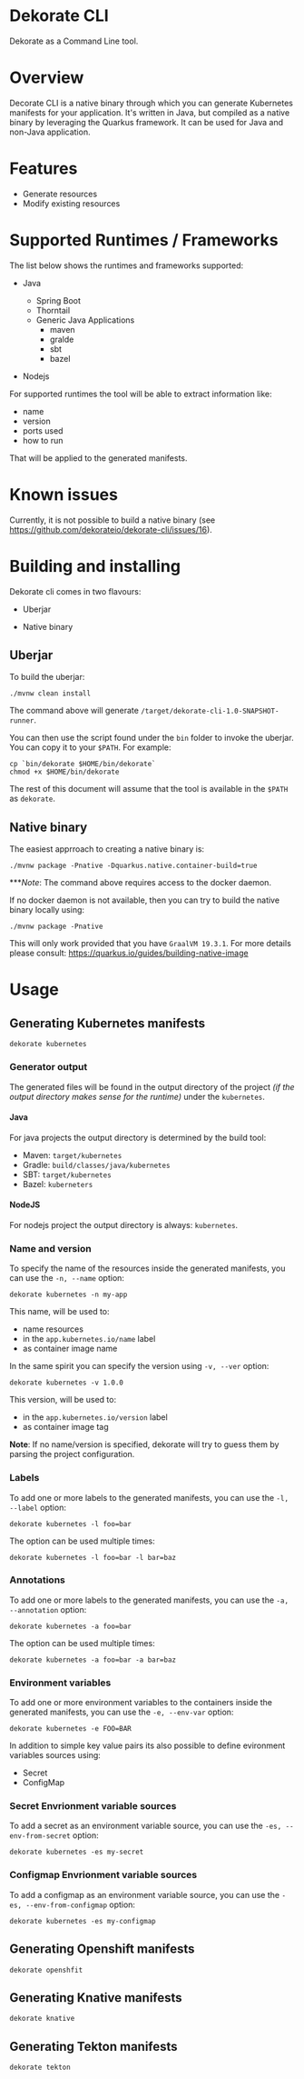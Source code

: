 # Dekorate CLI

Dekorate as a Command Line tool.

# Overview
Decorate CLI is a native binary through which you can generate Kubernetes manifests for your application.
It's written in Java, but compiled as a native binary by leveraging the Quarkus framework. It can be used
for Java and non-Java application.

# Features
  - Generate resources
  - Modify existing resources
  
# Supported Runtimes / Frameworks

The list below shows the runtimes and frameworks supported:

- Java
  - Spring Boot
  - Thorntail
  - Generic Java Applications
    - maven
    - gralde
    - sbt
    - bazel
    
- Nodejs

For supported runtimes the tool will be able to extract information like:

- name
- version
- ports used
- how to run

That will be applied to the generated manifests. 

# Known issues

Currently, it is not possible to build a native binary (see https://github.com/dekorateio/dekorate-cli/issues/16).
  
# Building and installing

Dekorate cli comes in two flavours:

- Uberjar

- Native binary

## Uberjar

To build the uberjar:

    ./mvnw clean install

The command above will generate `/target/dekorate-cli-1.0-SNAPSHOT-runner`.

You can then use the script found under the `bin` folder to invoke the uberjar.
You can copy it to your `$PATH`. For example:

    cp `bin/dekorate $HOME/bin/dekorate`
    chmod +x $HOME/bin/dekorate

The rest of this document will assume that the tool is available in the `$PATH` as `dekorate`.

## Native binary

The easiest apprroach to creating a native binary is:

    ./mvnw package -Pnative -Dquarkus.native.container-build=true

****Note*: The command above requires access to the docker daemon.

If no docker daemon is not available, then you can try to build the native binary locally using:

    ./mvnw package -Pnative

This will only work provided that you have `GraalVM 19.3.1`. For more details please consult: https://quarkus.io/guides/building-native-image


# Usage

## Generating Kubernetes manifests

    dekorate kubernetes

### Generator output

The generated files will be found in the output directory of the project _(if the output directory makes sense for the runtime)_ under the `kubernetes`.

#### Java 

For java projects the output directory is determined by the build tool:

- Maven: `target/kubernetes`
- Gradle: `build/classes/java/kubernetes`
- SBT: `target/kubernetes`
- Bazel: `kuberneters`

#### NodeJS

For nodejs project the output directory is always: `kubernetes`.

### Name and version

To specify the name of the resources inside the generated manifests, you can use the `-n, --name` option:

    dekorate kubernetes -n my-app

This name, will be used to: 
- name resources
- in the `app.kubernetes.io/name` label
- as container image name

In the same spirit you can specify the version using `-v, --ver` option:

    dekorate kubernetes -v 1.0.0

This version, will be used to: 
- in the `app.kubernetes.io/version` label
- as container image tag

**Note**: If no name/version is specified, dekorate will try to guess them by parsing the project configuration.

### Labels

To add one or more labels to the generated manifests, you can use the `-l, --label` option:

    dekorate kubernetes -l foo=bar

The option can be used multiple times:

    dekorate kubernetes -l foo=bar -l bar=baz

### Annotations

To add one or more labels to the generated manifests, you can use the `-a, --annotation` option:

    dekorate kubernetes -a foo=bar

The option can be used multiple times:

    dekorate kubernetes -a foo=bar -a bar=baz


### Environment variables

To add one or more environment variables to the containers inside the generated manifests, you can use the `-e, --env-var` option:

    dekorate kubernetes -e FOO=BAR

In addition to simple key value pairs its also possible to define evironment variables sources using:
- Secret
- ConfigMap

### Secret Envrionment variable sources

To add a secret as an environment variable source, you can use the `-es, --env-from-secret` option:

    dekorate kubernetes -es my-secret

### Configmap Envrionment variable sources

To add a configmap as an environment variable source, you can use the `-es, --env-from-configmap` option:

    dekorate kubernetes -es my-configmap


## Generating Openshift manifests

    dekorate openshfit


## Generating Knative manifests

    dekorate knative

## Generating Tekton manifests

    dekorate tekton
